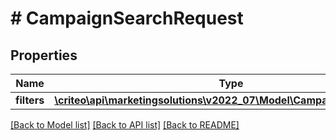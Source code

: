 # # CampaignSearchRequest

## Properties

Name | Type | Description | Notes
------------ | ------------- | ------------- | -------------
**filters** | [**\criteo\api\marketingsolutions\v2022_07\Model\CampaignSearchFilters**](CampaignSearchFilters.md) |  | [optional]

[[Back to Model list]](../../README.md#models) [[Back to API list]](../../README.md#endpoints) [[Back to README]](../../README.md)
